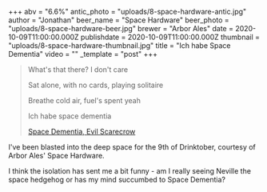 +++
abv = "6.6%"
antic_photo = "uploads/8-space-hardware-antic.jpg"
author = "Jonathan"
beer_name = "Space Hardware"
beer_photo = "uploads/8-space-hardware-beer.jpg"
brewer = "Arbor Ales"
date = 2020-10-09T11:00:00.000Z
publishdate = 2020-10-09T11:00:00.000Z
thumbnail = "uploads/8-space-hardware-thumbnail.jpg"
title = "Ich habe Space Dementia"
video = ""
_template = "post"
+++

> What's that there? I don't care
>
> Sat alone, with no cards, playing solitaire
>
> Breathe cold air, fuel's spent yeah
>
> Ich habe space dementia
>
> [Space Dementia, Evil Scarecrow](https://youtu.be/ABgggfyAHFg)

I've been blasted into the deep space for the 9th of Drinktober, courtesy of Arbor Ales' Space Hardware.

I think the isolation has sent me a bit funny - am I really seeing Neville the space hedgehog or has my mind succumbed to Space Dementia?
